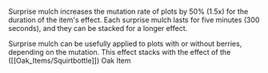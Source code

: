 Surprise mulch increases the mutation rate of plots by 50% (1.5x) for the duration of the item's effect.  Each surprise mulch lasts for five minutes (300 seconds), and they can be stacked for a longer effect.

Surprise mulch can be usefully applied to plots with or without berries, depending on the mutation.  This effect stacks with the effect of the ([[Oak_Items/Squirtbottle]]) Oak Item